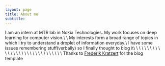 ```yaml
---
layout: page
title: About me
subtitle:
---
```


I am an intern at MTR lab in Nokia Technologies. My work focuses on deep learning for computer vision.\\
\\
My interests form a broad range of topics in which i try to understand a droplet of information everyday.\\
I have some issues remembering stuff(verbally) so I finally thought to blog it\\
\\
\\
\\
\\
\\
\\
\\
\\
\\
\\
\\
\\
\\
\\
\\
\\
\\
\\
\\
\\
\\
\\
\\
\\
\\
\\
\\
\\
\\
\\
Thanks to  [Frederik Kratzert](https://github.com/kratzert) for the blog template